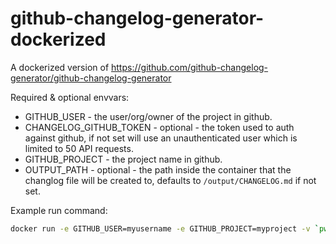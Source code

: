 # github-changelog-generator-dockerized

A dockerized version of https://github.com/github-changelog-generator/github-changelog-generator

Required & optional envvars:

 * GITHUB_USER - the user/org/owner of the project in github.
 * CHANGELOG_GITHUB_TOKEN -  optional - the token used to auth against github, if not set will use an unauthenticated user which is limited to 50 API requests.
 * GITHUB_PROJECT - the project name in github.
 * OUTPUT_PATH - optional - the path inside the container that the changlog file will be created to, defaults to `/output/CHANGELOG.md` if not set.
 
 
Example run command:

 ```bash
docker run -e GITHUB_USER=myusername -e GITHUB_PROJECT=myproject -v `pwd`:/output naorlivne/github-changelog-generator-dockerized
```